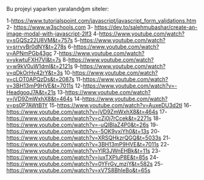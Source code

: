 Bu projeyi yaparken yaralandığım siteler:

1-https://www.tutorialspoint.com/javascript/javascript_form_validations.htm
2- https://www.w3schools.com
3- https://dev.to/salehmubashar/create-an-image-modal-with-javascript-2lf3 
4-https://www.youtube.com/watch?v=sGQSz22U8VM&t=757s
5-https://www.youtube.com/watch?v=srrvvBr0dNY&t=278s
6-https://www.youtube.com/watch?v=APNmPGb43gc
7-https://www.youtube.com/watch?v=ykwtuFXH7VI&t=7s
8-https://www.youtube.com/watch?v=w9kV0uW1dmI&t=2121s
9-https://www.youtube.com/watch?v=qDkOrHv42rY&t=3s
10-https://www.youtube.com/watch?v=cLOT0APQzDs&t=2087s
11-https://www.youtube.com/watch?v=3BH13mP9HVE&t=7011s
12-https://www.youtube.com/watch?v=-HeadgoqJ7A&t=21s
13-https://www.youtube.com/watch?v=jVD9ZmWxhX8&t=464s
14-https://www.youtube.com/watch?v=ps0P7AWtB1Y
15-https://www.youtube.com/watch?v=AuxeDU3d2tI
16-https://www.youtube.com/watch?v=jVD9ZmWxhX8&t=464s
17-https://www.youtube.com/watch?v=cZj0j7rCcek&t=2271s
18-https://www.youtube.com/watch?v=-uQIBlaZ4P0&t=26s
19-https://www.youtube.com/watch?v=-5OK9vxiYh0&t=13s
20-https://www.youtube.com/watch?v=XRSQHkzrQGQ&t=5033s
21-https://www.youtube.com/watch?v=3BH13mP9HVE&t=7011s
22-https://www.youtube.com/watch?v=YlR3JWnEHBk&t=11s
23-https://www.youtube.com/watch?v=iuxTXPluP8E&t=85s
24-https://www.youtube.com/watch?v=0YFrGy_mzjY&t=582s
25-https://www.youtube.com/watch?v=xV7S8BhIeBo&t=65s

